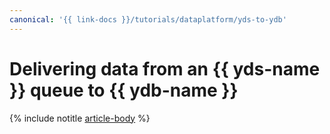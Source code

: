 ```yaml
---
canonical: '{{ link-docs }}/tutorials/dataplatform/yds-to-ydb'
---
```


# Delivering data from an {{ yds-name }} queue to {{ ydb-name }}

{% include notitle [article-body](../../_tutorials/dataplatform/yds-to-ydb.md) %}
